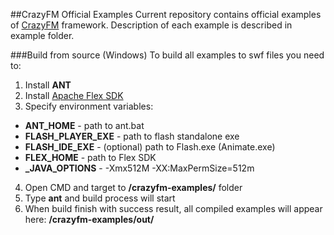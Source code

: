 ##CrazyFM Official Examples
Current repository contains official examples of [CrazyFM](https://github.com/CrazyFlasher/crazyfm) framework.
Description of each example is described in example folder.

###Build from source (Windows)
To build all examples to swf files you need to:

1. Install **ANT**
2. Install [Apache Flex SDK](http://flex.apache.org/)
3. Specify environment variables:
  - **ANT_HOME** - path to ant.bat
  - **FLASH_PLAYER_EXE** - path to flash standalone exe
  - **FLASH_IDE_EXE** - (optional) path to Flash.exe (Animate.exe)
  - **FLEX_HOME** - path to Flex SDK
  - **_JAVA_OPTIONS** - -Xmx512M -XX:MaxPermSize=512m
4. Open CMD and target to **/crazyfm-examples/** folder
5. Type **ant** and build process will start
6. When build finish with success result, all compiled examples will appear here: **/crazyfm-examples/out/**